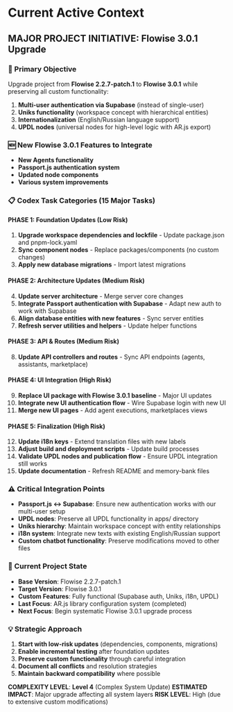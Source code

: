 # Current Active Context

## MAJOR PROJECT INITIATIVE: Flowise 3.0.1 Upgrade

### 🎯 Primary Objective

Upgrade project from **Flowise 2.2.7-patch.1** to **Flowise 3.0.1** while preserving all custom functionality:

1. **Multi-user authentication via Supabase** (instead of single-user)
2. **Uniks functionality** (workspace concept with hierarchical entities)
3. **Internationalization** (English/Russian language support)
4. **UPDL nodes** (universal nodes for high-level logic with AR.js export)

### 🆕 New Flowise 3.0.1 Features to Integrate

-   **New Agents functionality**
-   **Passport.js authentication system**
-   **Updated node components**
-   **Various system improvements**

### 📋 Codex Task Categories (15 Major Tasks)

#### **PHASE 1: Foundation Updates (Low Risk)**

1. **Upgrade workspace dependencies and lockfile** - Update package.json and pnpm-lock.yaml
2. **Sync component nodes** - Replace packages/components (no custom changes)
3. **Apply new database migrations** - Import latest migrations

#### **PHASE 2: Architecture Updates (Medium Risk)**

4. **Update server architecture** - Merge server core changes
5. **Integrate Passport authentication with Supabase** - Adapt new auth to work with Supabase
6. **Align database entities with new features** - Sync server entities
7. **Refresh server utilities and helpers** - Update helper functions

#### **PHASE 3: API & Routes (Medium Risk)**

8. **Update API controllers and routes** - Sync API endpoints (agents, assistants, marketplace)

#### **PHASE 4: UI Integration (High Risk)**

9. **Replace UI package with Flowise 3.0.1 baseline** - Major UI updates
10. **Integrate new UI authentication flow** - Wire Supabase login with new UI
11. **Merge new UI pages** - Add agent executions, marketplaces views

#### **PHASE 5: Finalization (High Risk)**

12. **Update i18n keys** - Extend translation files with new labels
13. **Adjust build and deployment scripts** - Update build processes
14. **Validate UPDL nodes and publication flow** - Ensure UPDL integration still works
15. **Update documentation** - Refresh README and memory-bank files

### ⚠️ Critical Integration Points

-   **Passport.js ↔ Supabase**: Ensure new authentication works with our multi-user setup
-   **UPDL nodes**: Preserve all UPDL functionality in apps/ directory
-   **Uniks hierarchy**: Maintain workspace concept with entity relationships
-   **i18n system**: Integrate new texts with existing English/Russian support
-   **Custom chatbot functionality**: Preserve modifications moved to other files

### 🔄 Current Project State

-   **Base Version**: Flowise 2.2.7-patch.1
-   **Target Version**: Flowise 3.0.1
-   **Custom Features**: Fully functional (Supabase auth, Uniks, i18n, UPDL)
-   **Last Focus**: AR.js library configuration system (completed)
-   **Next Focus**: Begin systematic Flowise 3.0.1 upgrade process

### 💡 Strategic Approach

1. **Start with low-risk updates** (dependencies, components, migrations)
2. **Enable incremental testing** after foundation updates
3. **Preserve custom functionality** through careful integration
4. **Document all conflicts** and resolution strategies
5. **Maintain backward compatibility** where possible

**COMPLEXITY LEVEL**: **Level 4** (Complex System Update)
**ESTIMATED IMPACT**: Major upgrade affecting all system layers
**RISK LEVEL**: High (due to extensive custom modifications)

